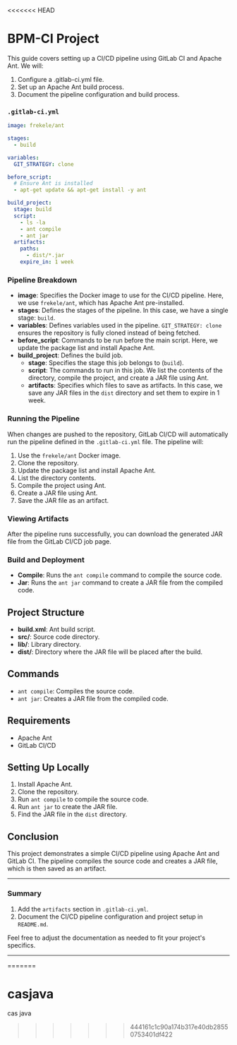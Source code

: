 <<<<<<< HEAD
# BPM-CI Project

This guide covers setting up a CI/CD pipeline using GitLab CI and Apache Ant. We will:

1. Configure a .gitlab-ci.yml file.
2. Set up an Apache Ant build process.
3. Document the pipeline configuration and build process.

### `.gitlab-ci.yml`

```yaml
image: frekele/ant

stages:
  - build

variables:
  GIT_STRATEGY: clone

before_script:
  # Ensure Ant is installed
  - apt-get update && apt-get install -y ant

build_project:
  stage: build
  script:
    - ls -la
    - ant compile
    - ant jar
  artifacts:
    paths:
      - dist/*.jar
    expire_in: 1 week

```

### Pipeline Breakdown

- **image**: Specifies the Docker image to use for the CI/CD pipeline. Here, we use `frekele/ant`, which has Apache Ant pre-installed.
- **stages**: Defines the stages of the pipeline. In this case, we have a single stage: `build`.
- **variables**: Defines variables used in the pipeline. `GIT_STRATEGY: clone` ensures the repository is fully cloned instead of being fetched.
- **before_script**: Commands to be run before the main script. Here, we update the package list and install Apache Ant.
- **build_project**: Defines the build job.
    - **stage**: Specifies the stage this job belongs to (`build`).
    - **script**: The commands to run in this job. We list the contents of the directory, compile the project, and create a JAR file using Ant.
    - **artifacts**: Specifies which files to save as artifacts. In this case, we save any JAR files in the `dist` directory and set them to expire in 1 week.

### Running the Pipeline

When changes are pushed to the repository, GitLab CI/CD will automatically run the pipeline defined in the `.gitlab-ci.yml` file. The pipeline will:

1. Use the `frekele/ant` Docker image.
2. Clone the repository.
3. Update the package list and install Apache Ant.
4. List the directory contents.
5. Compile the project using Ant.
6. Create a JAR file using Ant.
7. Save the JAR file as an artifact.

### Viewing Artifacts

After the pipeline runs successfully, you can download the generated JAR file from the GitLab CI/CD job page.

### Build and Deployment

- **Compile**: Runs the `ant compile` command to compile the source code.
- **Jar**: Runs the `ant jar` command to create a JAR file from the compiled code.

## Project Structure

- **build.xml**: Ant build script.
- **src/**: Source code directory.
- **lib/**: Library directory.
- **dist/**: Directory where the JAR file will be placed after the build.

## Commands

- `ant compile`: Compiles the source code.
- `ant jar`: Creates a JAR file from the compiled code.

## Requirements

- Apache Ant
- GitLab CI/CD

## Setting Up Locally

1. Install Apache Ant.
2. Clone the repository.
3. Run `ant compile` to compile the source code.
4. Run `ant jar` to create the JAR file.
5. Find the JAR file in the `dist` directory.

## Conclusion

This project demonstrates a simple CI/CD pipeline using Apache Ant and GitLab CI. The pipeline compiles the source code and creates a JAR file, which is then saved as an artifact.

---

### Summary

1. Add the `artifacts` section in `.gitlab-ci.yml`.
2. Document the CI/CD pipeline configuration and project setup in `README.md`.

Feel free to adjust the documentation as needed to fit your project's specifics.

---
=======
# casjava
cas java
>>>>>>> 444161c1c90a174b317e40db28550753401df422

